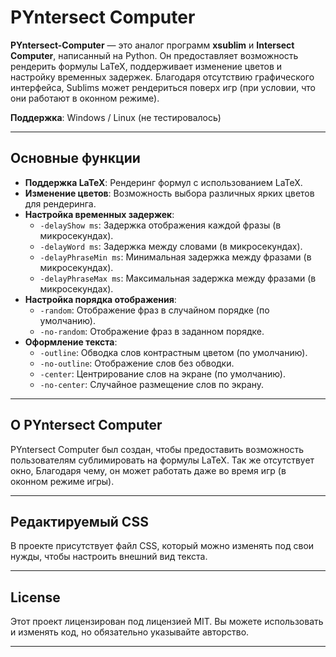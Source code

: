 # PYntersect Computer

**PYntersect-Computer** — это аналог программ **xsublim** и **Intersect Computer**, написанный на Python. Он предоставляет возможность рендерить формулы LaTeX, поддерживает изменение цветов и настройку временных задержек. Благодаря отсутствию графического интерфейса, Sublims может рендериться поверх игр (при условии, что они работают в оконном режиме).

**Поддержка**: Windows / Linux (не тестировалось)

---

## Основные функции

- **Поддержка LaTeX**: Рендеринг формул с использованием LaTeX.
- **Изменение цветов**: Возможность выбора различных ярких цветов для рендеринга.
- **Настройка временных задержек**:
  - `-delayShow ms`: Задержка отображения каждой фразы (в микросекундах).
  - `-delayWord ms`: Задержка между словами (в микросекундах).
  - `-delayPhraseMin ms`: Минимальная задержка между фразами (в микросекундах).
  - `-delayPhraseMax ms`: Максимальная задержка между фразами (в микросекундах).
- **Настройка порядка отображения**:
  - `-random`: Отображение фраз в случайном порядке (по умолчанию).
  - `-no-random`: Отображение фраз в заданном порядке.
- **Оформление текста**:
  - `-outline`: Обводка слов контрастным цветом (по умолчанию).
  - `-no-outline`: Отображение слов без обводки.
  - `-center`: Центрирование слов на экране (по умолчанию).
  - `-no-center`: Случайное размещение слов по экрану.

---

## О PYntersect Computer
PYntersect Computer был создан, чтобы предоставить возможность пользователям сублимировать на формулы LaTeX. Так же отсутствует окно, Благодаря чему, он может работать даже во время игр (в оконном режиме игры).

---

## Редактируемый CSS
В проекте присутствует файл CSS, который можно изменять под свои нужды, чтобы настроить внешний вид текста.

---

## License
Этот проект лицензирован под лицензией MIT. Вы можете использовать и изменять код, но обязательно указывайте авторство.

---

